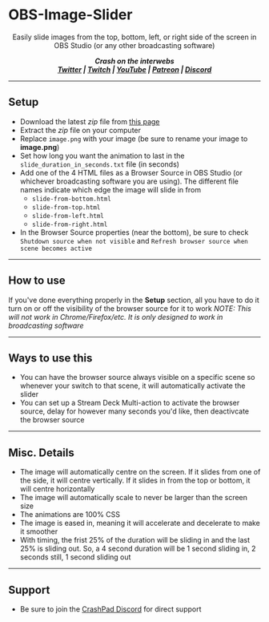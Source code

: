 # OBS-Image-Slider

<p align="center">Easily slide images from the top, bottom, left, or right side of the screen in OBS Studio (or any other broadcasting software)</p>

<p align="center"><i><b>
  Crash on the interwebs<br>
  <a href="https://twitter.com/CrashKoeck">Twitter</a> |
  <a href="https://twitch.tv/CrashKoeck">Twitch</a> |
  <a href="https://youtube.com/Crashkoeck">YouTube</a> |
  <a href="https://patreon.com/Crashkoeck">Patreon</a> |
  <a href="https://discord.gg/zyS2jbJ">Discord</a>
</b></i></p>

***

## Setup
- Download the latest *zip* file from <a href="https://github.com/CrashKoeck/OBS-Image-Slider/releases">this page</a>
- Extract the *zip* file on your computer
- Replace `image.png` with your image (be sure to rename your image to **image.png**)
- Set how long you want the animation to last in the `slide_duration_in_seconds.txt` file (in seconds)
- Add one of the 4 HTML files as a Browser Source in OBS Studio (or whichever broadcasting software you are using). The different file names indicate which edge the image will slide in from
  + `slide-from-bottom.html`
  + `slide-from-top.html`
  + `slide-from-left.html`
  + `slide-from-right.html`
- In the Browser Source properties (near the bottom), be sure to check `Shutdown source when not visible` and `Refresh browser source when scene becomes active`

***

## How to use
If you've done everything properly in the **Setup** section, all you have to do it turn on or off the visibility of the browser source for it to work
*NOTE: This will not work in Chrome/Firefox/etc. It is only designed to work in broadcasting software*

***

## Ways to use this
- You can have the browser source always visible on a specific scene so whenever your switch to that scene, it will automatically activate the slider
- You can set up a Stream Deck Multi-action to activate the browser source, delay for however many seconds you'd like, then deactivcate the browser source

***

## Misc. Details
- The image will automatically centre on the screen. If it slides from one of the side, it will centre vertically. If it slides in from the top or bottom, it will centre horizontally
- The image will automatically scale to never be larger than the screen size
- The animations are 100% CSS
- The image is eased in, meaning it will accelerate and decelerate to make it smoother
- With timing, the frist 25% of the duration will be sliding in and the last 25% is sliding out. So, a 4 second duration will be 1 second sliding in, 2 seconds still, 1 second sliding out

***

## Support
- Be sure to join the <a href="https://discord.gg/zyS2jbJ">CrashPad Discord</a> for direct support
